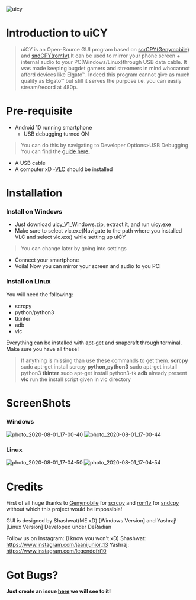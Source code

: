 ![uicy](https://user-images.githubusercontent.com/68629996/89100304-a66f4a80-d413-11ea-94ef-284592389517.png)
# Introduction to uiCY

>uiCY is an Open-Source GUI program based on [scrCPY(Genymobile)](https://github.com/Genymobile/scrcpy) and [sndCPY(rom1v)](https://github.com/rom1v/sndcpy).It can be used to mirror your phone screen + internal audio to your PC(Windows/Linux)through USB data cable. It was made keeping bugdet gamers and streamers in mind whocannot afford devices like Elgato™. Indeed this program cannot give as much quality as Elgato™ but still it serves the purpose  i.e. you can easily stream/record at 480p.
# Pre-requisite
- Android 10 running smartphone
   - USB debugging turned ON 

> You can do this by navigating to Developer Options>USB Debugging
You can find the [guide here.](https://www.howtogeek.com/129728/how-to-access-the-developer-options-menu-and-enable-usb-debugging-on-android-4.2/)
- A USB cable
- A computer xD
  -[VLC](https://www.videolan.org/vlc/) should be installed

# Installation 
### Install on Windows

- Just download uicy_V1_Windows.zip, extract it, and run uicy.exe
- Make sure to select vlc.exe(Navigate to the path where you installed VLC and select vlc.exe) while setting up uiCY
>You can change later by going into settings
- Connect your smartphone
- Voila! Now you can mirror your screen and audio to you PC!

### Install on Linux
 You will need the following:
- scrcpy
- python/python3
- tkinter
- adb
- vlc

Everything can be installed with apt-get and snapcraft through terminal.
Make sure you have all these!
>If anything is missing than use these commands to get them.
**scrcpy**
	sudo apt-get install scrcpy
**python,python3**
	sudo apt-get install python3
 **tkinter**
	sudo apt-get install python3-tk
**adb**
	already present
**vlc**
	run the install script given in vlc directory
# ScreenShots
### Windows
![photo_2020-08-01_17-00-40](https://user-images.githubusercontent.com/68629996/89100908-c35a4c80-d418-11ea-9163-af2bd2efbced.jpg)
![photo_2020-08-01_17-00-44](https://user-images.githubusercontent.com/68629996/89100902-b63d5d80-d418-11ea-847a-e1f2fb693860.jpg)
### Linux
![photo_2020-08-01_17-04-50](https://user-images.githubusercontent.com/68629996/89100940-3368d280-d419-11ea-94fb-04d991e2aced.jpg)
![photo_2020-08-01_17-04-54](https://user-images.githubusercontent.com/68629996/89100943-36fc5980-d419-11ea-9d8a-90addca48de9.jpg)

# Credits
First of all huge thanks to [Genymobile](https://github.com/Genymobile) for [scrcpy](https://github.com/Genymobile/scrcpy) and [rom1v](https://github.com/rom1v) for [sndcpy](https://github.com/rom1v/sndcpy) without which this project would be impossible!

GUI is designed by Shashwat(ME xD)      [Windows Version]
and Yashraj!                                 [Linux Version]
Developed under DeRadian

Follow us on Instagram:   (I know you won't xD)
Shashwat: https://www.instagram.com/jaanijunior_13 
Yashraj:  https://www.instagram.com/legendofrj10

# Got Bugs?
**Just create an issue [here](https://github.com/DeRadian/uicy/issues) we will see to it!**
